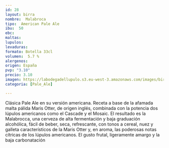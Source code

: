 ```yaml
---
id: 28
layout: birra
nombre:  Malabroca
tipo:  American Pale Ale
ibu:  50
ebc:
maltas: 
lupulos: 
levaduras: 
formato: Botella 33cl
volumen:  5.7 %
alergenos: 
origen: España
pvp: "3.10"
precio: 3.10
imagen: https://labodegadellupulo.s3.eu-west-3.amazonaws.com/images/birras/malabroca.jpg
categoria: [Pale_Ale]

---
```

Clásica Pale Ale en su versión americana. Receta a base de la afamada malta pálida Maris Otter, de origen inglés, combinada con la potencia dos lúpulos americanos como el Cascade y el Mosaic. El resultado es la Malabrocca, una cerveza de alta fermentación y baja graduación alcohólica, fácil de beber, seca, refrescante, con tonos a cereal, nuez y galleta característicos de la Maris Otter y, en aroma, las poderosas notas cítricas de los lúpulos americanos. El gusto frutal, ligeramente amargo y la baja carbonatación














